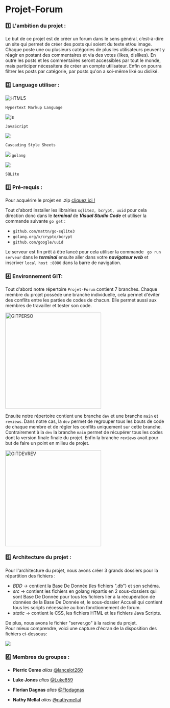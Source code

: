 # Projet-Forum

### :one: L'ambition du projet : 

Le but de ce projet est de créer un forum dans le sens général, c’est-à-dire un site qui permet de créer des posts qui soient du texte et/ou image. Chaque poste une ou plusieurs catégories de plus les utilisateurs peuvent y réagir en postant des commentaires et via des votes (likes, dislikes). En outre les posts et les commentaires seront accessibles par tout le monde, mais participer nécessitera de créer un compte utilisateur. Enfin on pourra filtrer les posts par catégorie, par posts qu'on a soi-même liké ou disliké.


### :two: Language utiliser :

<img alt="HTML5" src="https://img.shields.io/badge/html5-%23E34F26.svg?style=for-the-badge&logo=html5&logoColor=white%22/%3E"/> 

``Hypertext Markup Language``

<img alt="js" src="https://img.shields.io/badge/JavaScript-323330?style=for-the-badge&logo=javascript&logoColor=F7DF1E"/>

``JavaScript``

<img src="https://img.shields.io/badge/CSS-239120?&style=for-the-badge&logo=css3&logoColor=white"/>

``Cascading Style Sheets``

<img src="https://img.shields.io/badge/Go-00ADD8?style=for-the-badge&logo=go&logoColor=white
"/>
``golang``

<img src="https://img.shields.io/badge/SQLite-07405E?style=for-the-badge&logo=sqlite&logoColor=white"/> 

``SQLite``

### :three: Pré-requis :
Pour acquérire le projet en .zip [cliquez ici !](https://github.com/Luke859/Projet-Forum/archive/refs/heads/main.zip)

Tout d'abord installer les librairies ``sqlite3, bcrypt, uuid`` pour cela direction donc  dans le ***terminal*** de ***Visual Studio Code*** et utiliser la commande suivante ``go get`` :
* ``github.com/mattn/go-sqlite3``
* ``golang.org/x/crypto/bcrypt``
* ``github.com/google/uuid``


Le serveur est fin prêt à être lancé pour cela utiliser la commande `` go run serveur`` dans le ***terminal*** ensuite aller dans votre ***navigateur web*** et inscriver ``local host :8080`` dans la barre de navigation.
### :four: Environnement GIT:
Tout d'abord notre répertoire ``Projet-Forum`` contient 7 branches. Chaque membre du projet possède une branche individuelle, cela permet d'éviter des conflits entre les parties de codes de chacun. Elle permet aussi aux membres de travailler et tester son code.
 
<img width="300" alt="GITPERSO" src="https://user-images.githubusercontent.com/72868466/123279556-3f192800-d508-11eb-98cc-4b93b07ff61f.png">
<br>

Ensuite notre répertoire contient une branche ``dev`` et une branche ``main`` et ``reviews``. Dans notre cas, la ``dev`` permet de regrouper tous les bouts de code de chaque membre et de régler les conflits uniquement sur cette branche. Contrairement à la ``dev`` la branche ``main`` permet de récupérer tous les codes dont la version finale finale du projet. Enfin la branche ``reviews`` avait pour but de faire un point en milieu de projet.

 <img width="300" alt="GITDEVREV" src="https://user-images.githubusercontent.com/72868466/123381824-84ce0300-d591-11eb-957f-06b66605fa4c.png">
<br>

### :five: Architecture du projet :

Pour l'architecture du projet, nous avons créer 3 grands dossiers pour la répartition des fichiers :    
* *BDD* → contient la Base De Donnée (les fichiers ".db") et son schéma.     
* *src* → contient les fichiers en golang répartis en 2 sous-dossiers qui sont Base De Donnée pour tous les fichiers lier à la récupération de données de la Base De Donnée et, le sous-dossier Accueil qui contient tous les scripts nécessaire au bon fonctionnement de forum.     
* *static* → contient le CSS, les fichiers HTML et les fichiers Java Scripts.     

De plus, nous avons le fichier "server.go" à la racine du projet.   
Pour mieux comprendre, voici une capture d'écran de la disposition des fichiers ci-dessous:      

<img src="https://cdn.discordapp.com/attachments/754974960845324309/859418457091211274/Screenshot_from_2021-06-29_14-40-12.png">

### :six: Membres du groupes :

* **Pierric Come** _alias_ [@lancelot260](https://github.com/lancelot260)

* **Luke Jones** _alias_ [@Luke859](https://github.com/Luke859)

* **Florian Dagnas** _alias_ [@Flodagnas](https://github.com/Flodagnas)

* **Nathy Mellal** _alias_ [@nathymellal](https://github.com/nathymellal)
